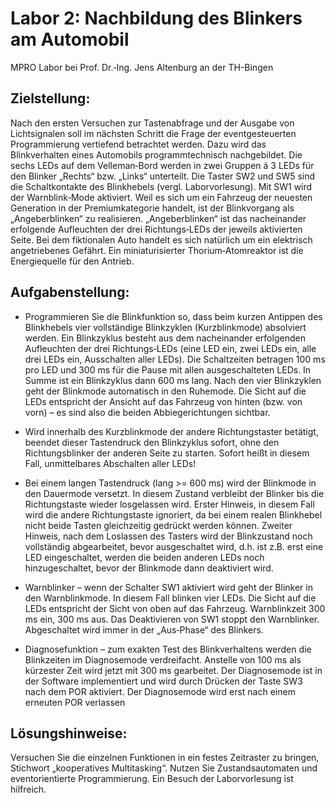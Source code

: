 # Labor 2: Nachbildung des Blinkers am Automobil

MPRO Labor bei Prof. Dr.‐Ing. Jens Altenburg an der TH-Bingen

## Zielstellung:
Nach den ersten Versuchen zur Tastenabfrage und der Ausgabe von Lichtsignalen soll im nächsten Schritt die Frage der eventgesteuerten Programmierung vertiefend betrachtet werden. Dazu wird das Blinkverhalten eines Automobils programmtechnisch nachgebildet. Die sechs LEDs auf dem Velleman‐Bord werden in zwei Gruppen á 3 LEDs für den Blinker „Rechts“ bzw. „Links“ unterteilt. Die Taster SW2 und SW5 sind die Schaltkontakte des Blinkhebels (vergl. Laborvorlesung). Mit SW1 wird der Warnblink‐Mode aktiviert. Weil es sich um ein Fahrzeug der neuesten Generation in der Premiumkategorie handelt, ist der Blinkvorgang als „Angeberblinken“ zu realisieren. „Angeberblinken“ ist das nacheinander erfolgende Aufleuchten der drei Richtungs‐LEDs der jeweils aktivierten Seite. Bei dem fiktionalen Auto handelt es sich natürlich um ein elektrisch angetriebenes Gefährt. Ein miniaturisierter Thorium‐Atomreaktor ist die Energiequelle für den Antrieb.

## Aufgabenstellung:
- Programmieren Sie die Blinkfunktion so, dass beim kurzen Antippen des Blinkhebels vier vollständige Blinkzyklen (Kurzblinkmode) absolviert werden. Ein Blinkzyklus besteht aus dem nacheinander erfolgenden Aufleuchten der drei Richtungs‐LEDs (eine LED ein, zwei LEDs ein, alle drei LEDs ein, Ausschalten aller LEDs). Die Schaltzeiten betragen 100 ms pro LED und 300 ms für die Pause mit allen ausgeschalteten LEDs. In Summe ist ein Blinkzyklus dann 600 ms lang. Nach den vier Blinkzyklen geht der Blinkmode automatisch in den Ruhemode. Die Sicht auf die LEDs entspricht der Ansicht auf das Fahrzeug von hinten (bzw. von vorn) – es sind also die beiden Abbiegerichtungen sichtbar.

- Wird innerhalb des Kurzblinkmode der andere Richtungstaster betätigt, beendet dieser Tastendruck den Blinkzyklus sofort, ohne den Richtungsblinker der anderen Seite zu starten. Sofort heißt in diesem Fall, unmittelbares Abschalten aller LEDs!

- Bei einem langen Tastendruck (lang >= 600 ms) wird der Blinkmode in den Dauermode versetzt. In diesem Zustand verbleibt der Blinker bis die Richtungstaste wieder losgelassen wird. Erster Hinweis, in diesem Fall wird die andere Richtungstaste ignoriert, da bei einem realen Blinkhebel nicht beide Tasten gleichzeitig gedrückt werden können. Zweiter Hinweis, nach dem Loslassen des Tasters wird der Blinkzustand noch vollständig abgearbeitet, bevor ausgeschaltet wird, d.h. ist z.B. erst eine LED eingeschaltet, werden die beiden anderen LEDs noch hinzugeschaltet, bevor der Blinkmode dann deaktiviert wird.

- Warnblinker – wenn der Schalter SW1 aktiviert wird geht der Blinker in den Warnblinkmode. In diesem Fall blinken vier LEDs. Die Sicht auf die LEDs entspricht der Sicht von oben auf das Fahrzeug. Warnblinkzeit 300 ms ein, 300 ms aus. Das Deaktivieren von SW1 stoppt den Warnblinker. Abgeschaltet wird immer in der „Aus‐Phase“ des Blinkers.

- Diagnosefunktion – zum exakten Test des Blinkverhaltens werden die Blinkzeiten im Diagnosemode verdreifacht. Anstelle von 100 ms als kürzester Zeit wird jetzt mit 300 ms gearbeitet. Der Diagnosemode ist in der Software implementiert und wird durch Drücken der Taste SW3 nach dem POR aktiviert. Der Diagnosemode wird erst nach einem erneuten POR verlassen

## Lösungshinweise:
Versuchen Sie die einzelnen Funktionen in ein festes Zeitraster zu bringen, Stichwort „kooperatives Multitasking“. Nutzen Sie Zustandsautomaten und eventorientierte Programmierung. Ein Besuch der Laborvorlesung ist hilfreich.